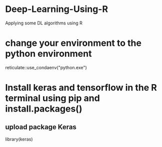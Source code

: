 # Deep-Learning-Using-R
Applying some DL algorithms using R


# change your environment to the python environment
reticulate::use_condaenv("python.exe")


# Install keras and tensorflow in the R terminal using pip and install.packages()
## upload package Keras
library(keras)
